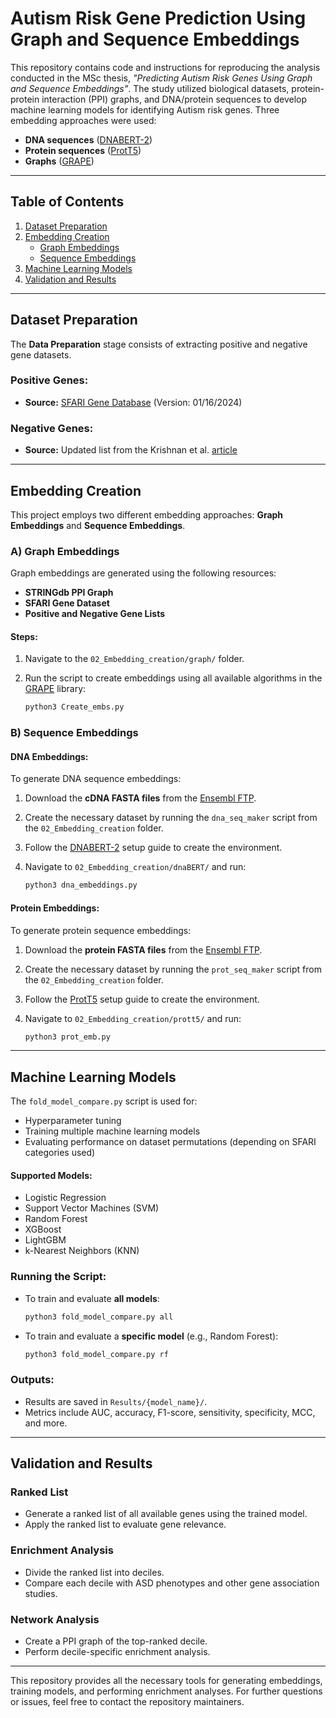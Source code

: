 # Autism Risk Gene Prediction Using Graph and Sequence Embeddings

This repository contains code and instructions for reproducing the analysis conducted in the MSc thesis, *"Predicting Autism Risk Genes Using Graph and Sequence Embeddings"*. The study utilized biological datasets, protein-protein interaction (PPI) graphs, and DNA/protein sequences to develop machine learning models for identifying Autism risk genes. Three embedding approaches were used:

- **DNA sequences** ([DNABERT-2](https://github.com/MAGICS-LAB/DNABERT_2/tree/main))
- **Protein sequences** ([ProtT5](https://github.com/agemagician/ProtTrans))
- **Graphs** ([GRAPE](https://github.com/AnacletoLAB/grape))

---

## Table of Contents

1. [Dataset Preparation](#dataset-preparation)  
2. [Embedding Creation](#embedding-creation)  
   - [Graph Embeddings](#a-graph-embeddings)  
   - [Sequence Embeddings](#b-sequence-embeddings)  
3. [Machine Learning Models](#machine-learning-models)  
4. [Validation and Results](#validation-and-results)  

---


## Dataset Preparation

The **Data Preparation** stage consists of extracting positive and negative gene datasets.

### Positive Genes:
- **Source:** [SFARI Gene Database](https://gene.sfari.org/database/human-gene/) (Version: 01/16/2024)

### Negative Genes:
- **Source:** Updated list from the Krishnan et al. [article](https://www.nature.com/articles/nn.4353)

---

## Embedding Creation

This project employs two different embedding approaches: **Graph Embeddings** and **Sequence Embeddings**.

### A) Graph Embeddings

Graph embeddings are generated using the following resources:
- **STRINGdb PPI Graph**
- **SFARI Gene Dataset**
- **Positive and Negative Gene Lists**

#### Steps:

1. Navigate to the `02_Embedding_creation/graph/` folder.
2. Run the script to create embeddings using all available algorithms in the [GRAPE](https://github.com/AnacletoLAB/grape) library:

   ```bash
   python3 Create_embs.py
   ```

### B) Sequence Embeddings

#### DNA Embeddings:

To generate DNA sequence embeddings:

1. Download the **cDNA FASTA files** from the [Ensembl FTP](https://www.ensembl.org/info/data/ftp/index.html).
2. Create the necessary dataset by running the `dna_seq_maker` script from the `02_Embedding_creation` folder.
3. Follow the [DNABERT-2](https://github.com/MAGICS-LAB/DNABERT_2/tree/main) setup guide to create the environment.
4. Navigate to `02_Embedding_creation/dnaBERT/` and run:

   ```bash
   python3 dna_embeddings.py
   ```

#### Protein Embeddings:

To generate protein sequence embeddings:

1. Download the **protein FASTA files** from the [Ensembl FTP](https://www.ensembl.org/info/data/ftp/index.html).
2. Create the necessary dataset by running the `prot_seq_maker` script from the `02_Embedding_creation` folder.
3. Follow the [ProtT5](https://github.com/agemagician/ProtTrans) setup guide to create the environment.
4. Navigate to `02_Embedding_creation/prott5/` and run:

   ```bash
   python3 prot_emb.py
   ```

---

## Machine Learning Models

The `fold_model_compare.py` script is used for:
- Hyperparameter tuning
- Training multiple machine learning models
- Evaluating performance on dataset permutations (depending on SFARI categories used)

#### Supported Models:
- Logistic Regression
- Support Vector Machines (SVM)
- Random Forest
- XGBoost
- LightGBM
- k-Nearest Neighbors (KNN)

### Running the Script:

- To train and evaluate **all models**:

   ```bash
   python3 fold_model_compare.py all
   ```

- To train and evaluate a **specific model** (e.g., Random Forest):

   ```bash
   python3 fold_model_compare.py rf
   ```

### Outputs:
- Results are saved in `Results/{model_name}/`.
- Metrics include AUC, accuracy, F1-score, sensitivity, specificity, MCC, and more.

---

## Validation and Results

### Ranked List

- Generate a ranked list of all available genes using the trained model.
- Apply the ranked list to evaluate gene relevance.

### Enrichment Analysis

- Divide the ranked list into deciles.
- Compare each decile with ASD phenotypes and other gene association studies.

### Network Analysis

- Create a PPI graph of the top-ranked decile.
- Perform decile-specific enrichment analysis.

---

This repository provides all the necessary tools for generating embeddings, training models, and performing enrichment analyses. For further questions or issues, feel free to contact the repository maintainers.

